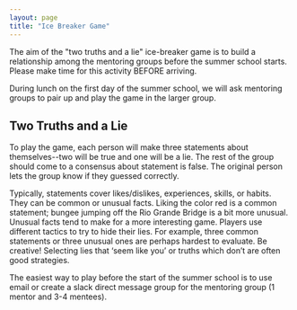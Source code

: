 ```yaml
---
layout: page
title: "Ice Breaker Game"
---
```


The aim of the "two truths and a lie" ice-breaker game is to build a relationship among the mentoring groups before the summer school starts.
Please make time for this activity BEFORE arriving.

During lunch on the first day of the summer school, we will ask mentoring groups to pair up and play the game in the larger group.

## Two Truths and a Lie

To play the game, each person will make three statements about themselves--two will be true and one will be a lie.
The rest of the group should come to a consensus about statement is false.
The original person lets the group know if they guessed correctly.

Typically, statements cover likes/dislikes, experiences, skills, or habits.
They can be common or unusual facts.
Liking the color red is a common statement; bungee jumping off the Rio Grande Bridge is a bit more unusual.
Unusual facts tend to make for a more interesting game.
Players use different tactics to try to hide their lies.
For example, three common statements or three unusual ones are perhaps hardest to evaluate.
Be creative!
Selecting lies that ‘seem like you’ or truths which don’t are often good strategies.

The easiest way to play before the start of the summer school is to use email or create a slack direct message group for the mentoring group (1 mentor and 3-4 mentees).
